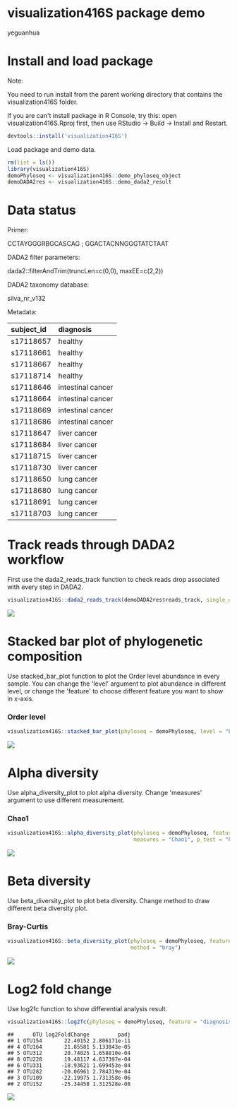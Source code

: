 visualization416S package demo
================
yeguanhua

Install and load package
========================

Note:

You need to run install from the parent working directory that contains the visualization416S folder.

If you are can't install package in R Console, try this: open visualization416S.Rproj first, then use RStudio → Build → Install and Restart.

``` r
devtools::install('visualization416S')
```

Load package and demo data.

``` r
rm(list = ls())
library(visualization416S)
demoPhyloseq <- visualization416S::demo_phyloseq_object
demoDADA2res <- visualization416S::demo_dada2_result
```

Data status
===========

Primer:

CCTAYGGGRBGCASCAG ; GGACTACNNGGGTATCTAAT

DADA2 filter parameters:

dada2::filterAndTrim(truncLen=c(0,0), maxEE=c(2,2))

DADA2 taxonomy database:

silva\_nr\_v132

Metadata:

| subject\_id | diagnosis         |
|:------------|:------------------|
| s17118657   | healthy           |
| s17118661   | healthy           |
| s17118667   | healthy           |
| s17118714   | healthy           |
| s17118646   | intestinal cancer |
| s17118664   | intestinal cancer |
| s17118669   | intestinal cancer |
| s17118686   | intestinal cancer |
| s17118647   | liver cancer      |
| s17118684   | liver cancer      |
| s17118715   | liver cancer      |
| s17118730   | liver cancer      |
| s17118650   | lung cancer       |
| s17118680   | lung cancer       |
| s17118691   | lung cancer       |
| s17118703   | lung cancer       |

Track reads through DADA2 workflow
==================================

First use the dada2\_reads\_track function to check reads drop associated with every step in DADA2.

``` r
visualization416S::dada2_reads_track(demoDADA2res$reads_track, single_end = FALSE)
```

![](README_files/figure-markdown_github/reads%20track-1.png)

Stacked bar plot of phylogenetic composition
============================================

Use stacked\_bar\_plot function to plot the Order level abundance in every sample. You can change the 'level' argument to plot abundance in different level, or change the 'feature' to choose different feature you want to show in x-axis.

### Order level

``` r
visualization416S::stacked_bar_plot(phyloseq = demoPhyloseq, level = "Family", feature = "diagnosis")
```

![](README_files/figure-markdown_github/Stacked%20bar%20plot-1.png)

Alpha diversity
===============

Use alpha\_diversity\_plot to plot alpha diversity. Change 'measures' argument to use different measurement.

### Chao1

``` r
visualization416S::alpha_diversity_plot(phyloseq = demoPhyloseq, feature = "diagnosis", 
                                        measures = "Chao1", p_test = "kruskal")
```

![](README_files/figure-markdown_github/Chao1-1.png)

Beta diversity
==============

Use beta\_diversity\_plot to plot beta diversity. Change method to draw different beta diversity plot.

### Bray-Curtis

``` r
visualization416S::beta_diversity_plot(phyloseq = demoPhyloseq, feature = "diagnosis", 
                                       method = "bray")
```

![](README_files/figure-markdown_github/Bray-Curtis-1.png)

Log2 fold change
================

Use log2fc function to show differential analysis result.

``` r
visualization416S::log2fc(phyloseq = demoPhyloseq, feature = "diagnosis")
```

    ##      OTU log2FoldChange         padj
    ## 1 OTU154       22.40152 2.806171e-11
    ## 4 OTU164       21.85581 5.133843e-05
    ## 5 OTU312       20.74025 1.658810e-04
    ## 8 OTU228       19.48117 4.637397e-04
    ## 6 OTU331      -18.93621 1.699453e-04
    ## 7 OTU282      -20.06961 2.784319e-04
    ## 3 OTU109      -22.19975 1.731358e-06
    ## 2 OTU152      -25.34458 1.312528e-08

![](README_files/figure-markdown_github/log2fc-1.png)
